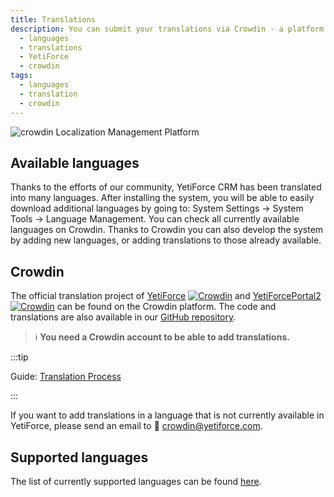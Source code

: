 ```yaml
---
title: Translations
description: You can submit your translations via Crowdin - a platform that allows the Community to translate software into any language.
  - languages
  - translations
  - YetiForce
  - crowdin
tags:
  - languages
  - translation
  - crowdin
---
```


![crowdin Localization Management Platform](https://support.crowdin.com/assets/logos/crowdin-logo-small-black.svg)

## Available languages

Thanks to the efforts of our community, YetiForce CRM has been translated into many languages. After installing the system, you will be able to easily download additional languages by going to: System Settings → System Tools → Language Management. You can check all currently available languages on Crowdin. Thanks to Crowdin you can also develop the system by adding new languages, or adding translations to those already available.

## Crowdin

The official translation project of [YetiForce](https://crowdin.com/project/yetiforcecrm) [![Crowdin](https://badges.crowdin.net/yetiforcecrm/localized.svg)](https://crowdin.com/project/yetiforcecrm) and [YetiForcePortal2](https://crowdin.com/project/yetiforceportal2) [![Crowdin](https://badges.crowdin.net/yetiforceportal2/localized.svg)](https://crowdin.com/project/yetiforceportal2) can be found on the Crowdin platform.
The code and translations are also available in our [GitHub repository](https://github.com/YetiForceCompany/YetiForceCRM).

> ℹ **You need a Crowdin account to be able to add translations.**

:::tip

Guide: [Translation Process](https://support.crowdin.com/crowdin-intro/#translation-process)

:::

If you want to add translations in a language that is not currently available in YetiForce, please send an email to 📧 crowdin@yetiforce.com.

## Supported languages

The list of currently supported languages can be found [here](https://crowdin.com/project/yetiforcecrm).
